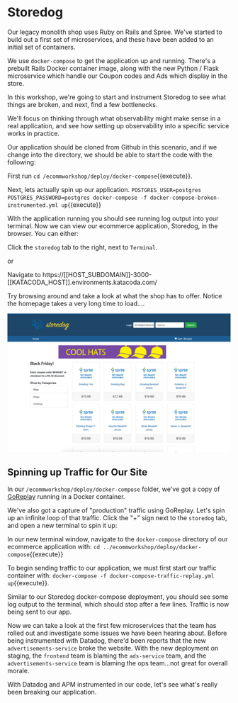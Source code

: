 
# Storedog

Our legacy monolith shop uses Ruby on Rails and Spree. We've started to build out a first set of microservices, and these have been added to an initial set of containers.

We use `docker-compose` to get the application up and running. There's a prebuilt Rails Docker container image, along with the new Python / Flask microservice which handle our Coupon codes and Ads which display in the store.

In this workshop, we're going to start and instrument Storedog to see what things are broken, and next, find a few bottlenecks.

We'll focus on thinking through what observability might make sense in a real application, and see how setting up observability into a specific service works in practice.

Our application should be cloned from Github in this scenario, and if we change into the directory, we should be able to start the code with the following:

First run `cd /ecommworkshop/deploy/docker-compose`{{execute}}.

Next, lets actually spin up our application. `POSTGRES_USER=postgres POSTGRES_PASSWORD=postgres docker-compose -f docker-compose-broken-instrumented.yml up`{{execute}}

With the application running you should see running log output into your terminal. Now we can view our ecommerce application, Storedog, in the browser. You can either:

Click the `storedog` tab to the right, next to `Terminal`.

or 

Navigate to https://[[HOST_SUBDOMAIN]]-3000-[[KATACODA_HOST]].environments.katacoda.com/

Try browsing around and take a look at what the shop has to offer. Notice the homepage takes a very long time to load....

![storedog](https://github.com/burningion/katacoda-tracing-datadog/raw/master/assets/ecommerce/storedog.png)

## Spinning up Traffic for Our Site

In our `/ecommworkshop/deploy/docker-compose` folder, we've got a copy of [GoReplay](https://goreplay.org) running in a Docker container.

We've also got a capture of "production" traffic using GoReplay. Let's spin up an infinite loop of that traffic. Click the "+" sign next to the `storedog` tab, and open a new terminal to spin it up:

In our new terminal window, navigate to the `docker-compose` directory of our ecommerce application with: `cd ../ecommworkshop/deploy/docker-compose`{{execute}}

To begin sending traffic to our application, we must first start our traffic container with: `docker-compose -f docker-compose-traffic-replay.yml up`{{execute}}. 

Similar to our Storedog docker-compose deployment, you should see some log output to the terminal, which should stop after a few lines. Traffic is now being sent to our app.

Now we can take a look at the first few microservices that the team has rolled out and investigate some issues we have been hearing about. Before being instrumented with Datadog, there'd been reports that the new `advertisements-service` broke the website. With the new deployment on staging, the `frontend` team is blaming the `ads-service` team, and the `advertisements-service` team is blaming the ops team...not great for overall morale.

With Datadog and APM instrumented in our code, let's see what's really been breaking our application.

